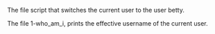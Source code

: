 The file script that switches the current user to the user betty.


The file 1-who_am_i, prints the effective username of the current user.



